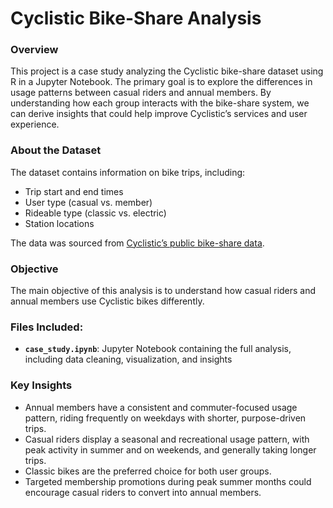 # Cyclistic Bike-Share Analysis

### Overview
This project is a case study analyzing the Cyclistic bike-share dataset using R in a Jupyter Notebook. The primary goal is to explore the differences in usage patterns between casual riders and annual members. By understanding how each group interacts with the bike-share system, we can derive insights that could help improve Cyclistic’s services and user experience.

### About the Dataset
The dataset contains information on bike trips, including:

- Trip start and end times
- User type (casual vs. member)
- Rideable type (classic vs. electric)
- Station locations

The data was sourced from [Cyclistic’s public bike-share data](https://www.kaggle.com/datasets/skyetran66/divvy-cyclistic-data-2024).

### Objective

The main objective of this analysis is to understand how casual riders and annual members use Cyclistic bikes differently.

### Files Included:
- **`case_study.ipynb`**: Jupyter Notebook containing the full analysis, including data cleaning, visualization, and insights

### Key Insights
- Annual members have a consistent and commuter-focused usage pattern, riding frequently on weekdays with shorter, purpose-driven trips.
- Casual riders display a seasonal and recreational usage pattern, with peak activity in summer and on weekends, and generally taking longer trips.
- Classic bikes are the preferred choice for both user groups.
- Targeted membership promotions during peak summer months could encourage casual riders to convert into annual members.

